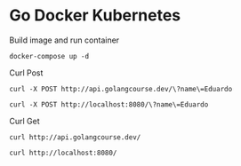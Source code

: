 # Go Docker Kubernetes

Build image and run container

```
docker-compose up -d
```

Curl Post
```
curl -X POST http://api.golangcourse.dev/\?name\=Eduardo
```
```
curl -X POST http://localhost:8080/\?name\=Eduardo
```

Curl Get
```
curl http://api.golangcourse.dev/
```
```
curl http://localhost:8080/
```
